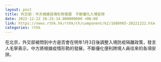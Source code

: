 ```yaml
---
layout: post
title: 外交部：中方根據疫情形勢發展　不斷優化入境安排
date: 2022-12-22 16:25:14.000000000 +08:00
link: https://news.rthk.hk/rthk/ch/component/k2/1680965-20221222.htm
categories: rthk
---
```


在北京，外交部被問到中方是否會在明年1月3日後調整入境防疫隔離政策，發言人毛寧表示，中方將根據疫情形勢的發展，不斷優化便利跨境人員往來的各項安排。

